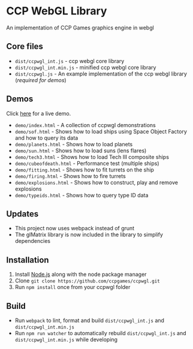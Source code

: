 CCP WebGL Library
======
An implementation of CCP Games graphics engine in webgl

Core files
-----
* `dist/ccpwgl_int.js`      - ccp webgl core library
* `dist/ccpwgl_int.min.js`  - minified ccp webgl core library
* `dist/ccpwgl.js`          - An example implementation of the ccp webgl library (_required for demos_)

Demos
-----
Click [here](https://phobiacide.github.io/ccpwgl/) for a live demo.

* `demo/index.html`         - A collection of ccpwgl demonstrations
* `demo/sof.html`           - Shows how to load ships using Space Object Factory and how to query its data
* `demo/planets.html`       - Shows how to load planets
* `demo/sun.html`           - Shows how to load suns (lens flares)
* `demo/tech3.html`         - Shows how to load Tech III composite ships
* `demo/cubeofdeath.html`   - Performance test (multiple ships)
* `demo/fitting.html`       - Shows how to fit turrets on the ship
* `demo/firing.html`        - Shows how to fire turrets
* `demo/explosions.html`    - Shows how to construct, play and remove explosions
* `demo/typeids.html`       - Shows how to query type ID data

Updates
-----
* This project now uses webpack instead of grunt
* The glMatrix library is now included in the library to simplify dependencies

Installation
------
1) Install  [Node.js](http://www.nodejs.org) along with the node package manager
2) Clone `git clone https://github.com/ccpgames/ccpwgl.git`
3) Run `npm install` once from your ccpwgl folder

Build
-----
* Run `webpack` to lint, format and build `dist/ccpwgl_int.js` and `dist/ccpwgl_int.min.js` 
* Run `npm run watcher` to automatically rebuild `dist/ccpwgl_int.js` and `dist/ccpwgl_int.min.js` while developing
